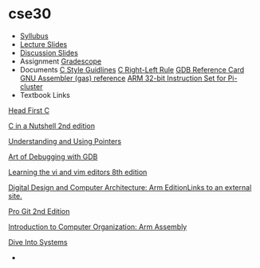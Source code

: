 # cse30

* [Syllubus](https://drive.google.com/file/d/1d0iW3F2Wt-uk8dvLns3DQvpCF7ayColz/view)
* [Lecture Slides](https://cseweb.ucsd.edu/classes/sp22/cse30-a/slides/)
* [Discussion Slides](https://canvas.ucsd.edu/courses/35552)
* Assignment
[Gradescope](https://canvas.ucsd.edu/courses/35552/external_tools/80)
* Documents
 [C Style Guidlines](https://drive.google.com/file/d/1CaF16GJJg0kWi8NJnJ0aXSeG4zSMss50/view)
 [C Right-Left Rule](https://drive.google.com/file/d/1sK57yjYXs5Aj8srZwRd_hNeGpiKcKfQB/view)
 [GDB Reference Card](https://drive.google.com/file/d/1PCJRxfgQuIDVdJLHNlVR4U59PqJSn3RO/view)
 [GNU Assembler (gas) reference](https://drive.google.com/file/d/1dqXbzz2S5TWiD9EcqkyiYeuOhBqlirE0/view)
 [ARM 32-bit Instruction Set for Pi-cluster](https://drive.google.com/file/d/1pqSFd6iHjpNDPSeXWWjRQrQ5erQ1tZRP/view)
* Textbook Links

[Head First C](https://search-library.ucsd.edu/discovery/fulldisplay?context=L&vid=01UCS_SDI:UCSD&search_scope=ArticlesBooksEtc&tab=ArticleBooksEtc&docid=alma9914828943806531)

[C in a Nutshell 2nd edition](https://search-library.ucsd.edu/discovery/fulldisplay?context=PC&vid=01UCS_SDI:UCSD&search_scope=ArticlesBooksEtc&tab=ArticleBooksEtc&docid=cdi_askewsholts_vlebooks_9781449344559)

[Understanding and Using Pointers](https://search-library.ucsd.edu/discovery/fulldisplay?context=PC&vid=01UCS_SDI:UCSD&search_scope=ArticlesBooksEtc&tab=ArticleBooksEtc&docid=cdi_askewsholts_vlebooks_9781449344559)

[Art of Debugging with GDB](https://search-library.ucsd.edu/discovery/fulldisplay?context=L&vid=01UCS_SDI:UCSD&search_scope=ArticlesBooksEtc&tab=ArticleBooksEtc&docid=alma991007441759706535)

[Learning the vi and vim editors 8th edition](https://search-library.ucsd.edu/discovery/fulldisplay?context=PC&vid=01UCS_SDI:UCSD&search_scope=ArticlesBooksEtc&tab=ArticleBooksEtc&docid=cdi_safari_books_v2_9781492078791)

[Digital Design and Computer Architecture: Arm EditionLinks to an external site.](https://search-library.ucsd.edu/discovery/fulldisplay?context=L&vid=01UCS_SDI:UCSD&search_scope=ArticlesBooksEtc&tab=ArticleBooksEtc&docid=alma991008932009706535)

[Pro Git 2nd Edition](https://search-library.ucsd.edu/discovery/fulldisplay?context=L&vid=01UCS_SDI:UCSD&search_scope=ArticlesBooksEtc&tab=ArticleBooksEtc&docid=alma9914821528206531)

[Introduction to Computer Organization: Arm Assembly](https://bob.cs.sonoma.edu/IntroCompOrg-RPi/intro-co-rpi.html)

[Dive Into Systems](https://diveintosystems.org/book/)

* 

## 
[]()

[]()

[]()

[]()

[]()

[]()

[]()

